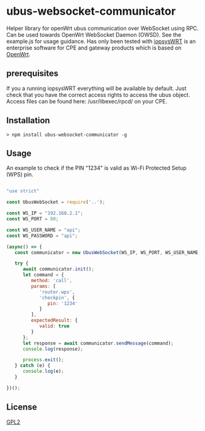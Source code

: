 # ubus-websocket-communicator

Helper library for openWrt ubus communication over WebSocket using RPC. Can be used towards OpenWrt WebSocket Daemon (OWSD). See the example.js for usage guidance. Has only been tested with [iopsysWRT](https://iopsys.eu/) is an enterprise software for CPE and gateway products which is based on [OpenWrt](https://openwrt.org/).

## prerequisites

If you a running iopsysWRT everything will be available by default. Just check that you have the correct access rights to access the ubus object. Access files can be found here: /usr/libexec/rpcd/ on your CPE.


## Installation

```
> npm install ubus-websocket-communicator -g
```

## Usage

An example to check if the PIN "1234" is valid as Wi-Fi Protected Setup (WPS) pin.

```javascript

"use strict"

const UbusWebSocket = require('..');

const WS_IP = "192.168.2.1";
const WS_PORT = 80;

const WS_USER_NAME = "api";
const WS_PASSWORD = "api";

(async() => {
   const communicator = new UbusWebSocket(WS_IP, WS_PORT, WS_USER_NAME, WS_PASSWORD);

   try {
      await communicator.init();
      let command = {
         method: 'call',
         params: [
            'router.wps',
            'checkpin', {
               pin: '1234'
            }
         ],
         expectedResult: {
            valid: true
         }
      };
      let response = await communicator.sendMessage(command);
      console.log(response);

      process.exit();
   } catch (e) {
      console.log(e);
   }

})();

```

## License

[GPL2](https://opensource.org/licenses/LGPL-2.0)
